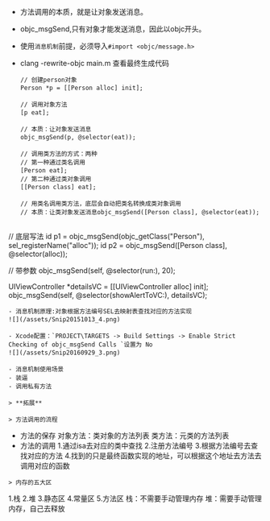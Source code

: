 - 方法调用的本质，就是让对象发送消息。
- objc_msgSend,只有对象才能发送消息，因此以objc开头。
- 使用`消息机制`前提，必须导入`#import <objc/message.h>`
- clang -rewrite-objc main.m 查看最终生成代码

  ```objc
  // 创建person对象
  Person *p = [[Person alloc] init];

  // 调用对象方法
  [p eat];
  
  // 本质：让对象发送消息
  objc_msgSend(p, @selector(eat));

  // 调用类方法的方式：两种
  // 第一种通过类名调用
  [Person eat];
  // 第二种通过类对象调用
  [[Person class] eat];

  // 用类名调用类方法，底层会自动把类名转换成类对象调用
  // 本质：让类对象发送消息objc_msgSend([Person class], @selector(eat));
 
 // 底层写法
 id p1 = objc_msgSend(objc_getClass("Person"), sel_registerName("alloc")); 
 id p2 = objc_msgSend([Person class], @selector(alloc));

  // 带参数
  objc_msgSend(self, @selector(run:), 20); 

  UIViewController *detailsVC = [[UIViewController alloc] init];
  objc_msgSend(self, @selector(showAlertToVC:), detailsVC);

  ```
- 消息机制原理:对象根据方法编号SEL去映射表查找对应的方法实现
![](/assets/Snip20151013_4.png)

- Xcode配置：`PROJECT\TARGETS -> Build Settings -> Enable Strict Checking of objc_msgSend Calls `设置为 No
![](/assets/Snip20160929_3.png)

- 消息机制使用场景
 - 装逼
 - 调用私有方法

> **拓展**

> 方法调用的流程
  ```
  - 方法的保存
      对象方法：类对象的方法列表
      类方法：元类的方法列表
  - 方法的调用 
      1.通过isa去对应的类中查找
      2.注册方法编号
      3.根据方法编号去查找对应的方法
      4.找到的只是最终函数实现的地址，可以根据这个地址去方法去调用对应的函数
  ```
> 内存的五大区
  ```
  1.栈 2.堆 3.静态区 4.常量区 5.方法区
      栈：不需要手动管理内存
      堆：需要手动管理内存，自己去释放
  ```